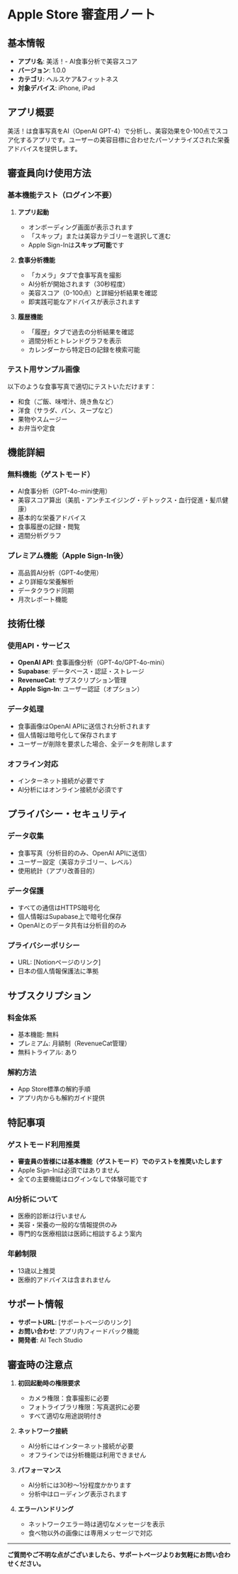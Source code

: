 # Apple Store 審査用ノート

## 基本情報
- **アプリ名**: 美活！- AI食事分析で美容スコア
- **バージョン**: 1.0.0
- **カテゴリ**: ヘルスケア&フィットネス
- **対象デバイス**: iPhone, iPad

## アプリ概要
美活！は食事写真をAI（OpenAI GPT-4）で分析し、美容効果を0-100点でスコア化するアプリです。ユーザーの美容目標に合わせたパーソナライズされた栄養アドバイスを提供します。

## 審査員向け使用方法

### 基本機能テスト（ログイン不要）
1. **アプリ起動**
   - オンボーディング画面が表示されます
   - 「スキップ」または美容カテゴリーを選択して進む
   - Apple Sign-Inは**スキップ可能**です

2. **食事分析機能**
   - 「カメラ」タブで食事写真を撮影
   - AI分析が開始されます（30秒程度）
   - 美容スコア（0-100点）と詳細分析結果を確認
   - 即実践可能なアドバイスが表示されます

3. **履歴機能**
   - 「履歴」タブで過去の分析結果を確認
   - 週間分析とトレンドグラフを表示
   - カレンダーから特定日の記録を検索可能

### テスト用サンプル画像
以下のような食事写真で適切にテストいただけます：
- 和食（ご飯、味噌汁、焼き魚など）
- 洋食（サラダ、パン、スープなど）
- 果物やスムージー
- お弁当や定食

## 機能詳細

### 無料機能（ゲストモード）
- AI食事分析（GPT-4o-mini使用）
- 美容スコア算出（美肌・アンチエイジング・デトックス・血行促進・髪爪健康）
- 基本的な栄養アドバイス
- 食事履歴の記録・閲覧
- 週間分析グラフ

### プレミアム機能（Apple Sign-In後）
- 高品質AI分析（GPT-4o使用）
- より詳細な栄養解析
- データクラウド同期
- 月次レポート機能

## 技術仕様

### 使用API・サービス
- **OpenAI API**: 食事画像分析（GPT-4o/GPT-4o-mini）
- **Supabase**: データベース・認証・ストレージ
- **RevenueCat**: サブスクリプション管理
- **Apple Sign-In**: ユーザー認証（オプション）

### データ処理
- 食事画像はOpenAI APIに送信され分析されます
- 個人情報は暗号化して保存されます
- ユーザーが削除を要求した場合、全データを削除します

### オフライン対応
- インターネット接続が必要です
- AI分析にはオンライン接続が必須です

## プライバシー・セキュリティ

### データ収集
- 食事写真（分析目的のみ、OpenAI APIに送信）
- ユーザー設定（美容カテゴリー、レベル）
- 使用統計（アプリ改善目的）

### データ保護
- すべての通信はHTTPS暗号化
- 個人情報はSupabase上で暗号化保存
- OpenAIとのデータ共有は分析目的のみ

### プライバシーポリシー
- URL: [Notionページのリンク]
- 日本の個人情報保護法に準拠

## サブスクリプション

### 料金体系
- 基本機能: 無料
- プレミアム: 月額制（RevenueCat管理）
- 無料トライアル: あり

### 解約方法
- App Store標準の解約手順
- アプリ内からも解約ガイド提供

## 特記事項

### ゲストモード利用推奨
- **審査員の皆様には基本機能（ゲストモード）でのテストを推奨いたします**
- Apple Sign-Inは必須ではありません
- 全ての主要機能はログインなしで体験可能です

### AI分析について
- 医療的診断は行いません
- 美容・栄養の一般的な情報提供のみ
- 専門的な医療相談は医師に相談するよう案内

### 年齢制限
- 13歳以上推奨
- 医療的アドバイスは含まれません

## サポート情報
- **サポートURL**: [サポートページのリンク]
- **お問い合わせ**: アプリ内フィードバック機能
- **開発者**: AI Tech Studio

## 審査時の注意点

1. **初回起動時の権限要求**
   - カメラ権限：食事撮影に必要
   - フォトライブラリ権限：写真選択に必要
   - すべて適切な用途説明付き

2. **ネットワーク接続**
   - AI分析にはインターネット接続が必要
   - オフラインでは分析機能は利用できません

3. **パフォーマンス**
   - AI分析には30秒〜1分程度かかります
   - 分析中はローディング表示されます

4. **エラーハンドリング**
   - ネットワークエラー時は適切なメッセージを表示
   - 食べ物以外の画像には専用メッセージで対応

---

**ご質問やご不明な点がございましたら、サポートページよりお気軽にお問い合わせください。**
